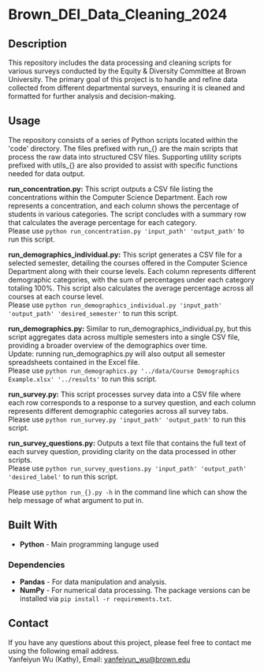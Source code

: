 # Brown_DEI_Data_Cleaning_2024

## Description
This repository includes the data processing and cleaning scripts for various surveys conducted by the Equity & Diversity Committee at Brown University. The primary goal of this project is to handle and refine data collected from different departmental surveys, ensuring it is cleaned and formatted for further analysis and decision-making.

## Usage
The repository consists of a series of Python scripts located within the 'code' directory. The files prefixed with run_{} are the main scripts that process the raw data into structured CSV files. Supporting utility scripts prefixed with utils_{} are also provided to assist with specific functions needed for data output.

__run_concentration.py:__ This script outputs a CSV file listing the concentrations within the Computer Science Department. Each row represents a concentration, and each column shows the percentage of students in various categories. The script concludes with a summary row that calculates the average percentage for each category.\
Please use `python run_concentration.py 'input_path' 'output_path'` to run this script.

__run_demographics_individual.py:__ This script generates a CSV file for a selected semester, detailing the courses offered in the Computer Science Department along with their course levels. Each column represents different demographic categories, with the sum of percentages under each category totaling 100%. This script also calculates the average percentage across all courses at each course level.\
Please use `python run_demographics_individual.py 'input_path' 'output_path' 'desired_semester'` to run this script.

__run_demographics.py:__ Similar to run_demographics_individual.py, but this script aggregates data across multiple semesters into a single CSV file, providing a broader overview of the demographics over time.\
Update: running run_demographics.py will also output all semester spreadsheets contained in the Excel file.\
Please use `python run_demographics.py '../data/Course Demographics Example.xlsx' '../results'` to run this script.

__run_survey.py:__ This script processes survey data into a CSV file where each row corresponds to a response to a survey question, and each column represents different demographic categories across all survey tabs.\
Please use `python run_survey.py 'input_path' 'output_path'` to run this script.

__run_survey_questions.py:__ Outputs a text file that contains the full text of each survey question, providing clarity on the data processed in other scripts.\
Please use `python run_survey_questions.py 'input_path' 'output_path' 'desired_label'` to run this script.

Please use `python run_{}.py -h` in the command line which can show the help message of what argument to put in.

## Built With
- __Python__ - Main programming languge used

### Dependencies
- __Pandas__ - For data manipulation and analysis.
- __NumPy__ - For numerical data processing.
The package versions can be installed via `pip install -r requirements.txt`.

## Contact
If you have any questions about this project, please feel free to contact me using the following email address.\
Yanfeiyun Wu (Kathy), Email: yanfeiyun_wu@brown.edu
